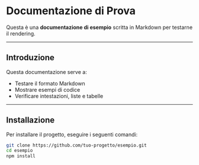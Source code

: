 # Documentazione di Prova

Questa è una **documentazione di esempio** scritta in Markdown per testarne il rendering.

---

## Introduzione

Questa documentazione serve a:

- Testare il formato Markdown
- Mostrare esempi di codice
- Verificare intestazioni, liste e tabelle

---

## Installazione

Per installare il progetto, eseguire i seguenti comandi:

```bash
git clone https://github.com/tuo-progetto/esempio.git
cd esempio
npm install
